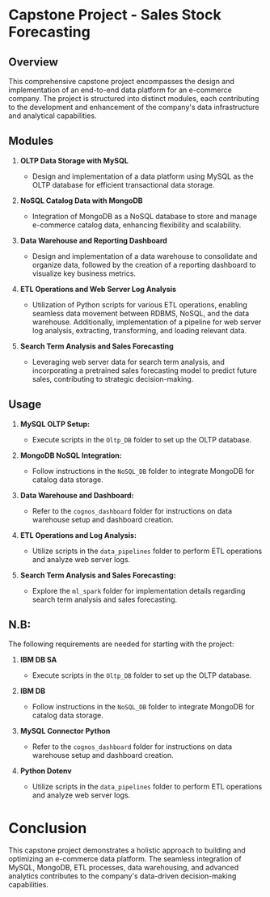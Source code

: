 # Capstone Project - Sales Stock Forecasting
## Overview

This comprehensive capstone project encompasses the design and implementation of an end-to-end data platform for an e-commerce company. The project is structured into distinct modules, each contributing to the development and enhancement of the company's data infrastructure and analytical capabilities.

## Modules

1. **OLTP Data Storage with MySQL**
   - Design and implementation of a data platform using MySQL as the OLTP database for efficient transactional data storage.

2. **NoSQL Catalog Data with MongoDB**
   - Integration of MongoDB as a NoSQL database to store and manage e-commerce catalog data, enhancing flexibility and scalability.

3. **Data Warehouse and Reporting Dashboard**
   - Design and implementation of a data warehouse to consolidate and organize data, followed by the creation of a reporting dashboard to visualize key business metrics.

4. **ETL Operations and Web Server Log Analysis**
   - Utilization of Python scripts for various ETL operations, enabling seamless data movement between RDBMS, NoSQL, and the data warehouse. Additionally, implementation of a pipeline for web server log analysis, extracting, transforming, and loading relevant data.

5. **Search Term Analysis and Sales Forecasting**
   - Leveraging web server data for search term analysis, and incorporating a pretrained sales forecasting model to predict future sales, contributing to strategic decision-making.

## Usage

1. **MySQL OLTP Setup:**
   - Execute scripts in the `Oltp_DB` folder to set up the OLTP database.

2. **MongoDB NoSQL Integration:**
   - Follow instructions in the `NoSQL_DB` folder to integrate MongoDB for catalog data storage.

3. **Data Warehouse and Dashboard:**
   - Refer to the `cognos_dashboard` folder for instructions on data warehouse setup and dashboard creation.

4. **ETL Operations and Log Analysis:**
   - Utilize scripts in the `data_pipelines` folder to perform ETL operations and analyze web server logs.

5. **Search Term Analysis and Sales Forecasting:**
   - Explore the `ml_spark` folder for implementation details regarding search term analysis and sales forecasting.

## N.B:
The following requirements are needed for starting with the project:
1. **IBM DB SA**
   - Execute scripts in the `Oltp_DB` folder to set up the OLTP database.

2. **IBM DB**
   - Follow instructions in the `NoSQL_DB` folder to integrate MongoDB for catalog data storage.

3. **MySQL Connector Python**
   - Refer to the `cognos_dashboard` folder for instructions on data warehouse setup and dashboard creation.

4. **Python Dotenv**
   - Utilize scripts in the `data_pipelines` folder to perform ETL operations and analyze web server logs.

# Conclusion
This capstone project demonstrates a holistic approach to building and optimizing an e-commerce data platform. The seamless integration of MySQL, MongoDB, ETL processes, data warehousing, and advanced analytics contributes to the company's data-driven decision-making capabilities.
